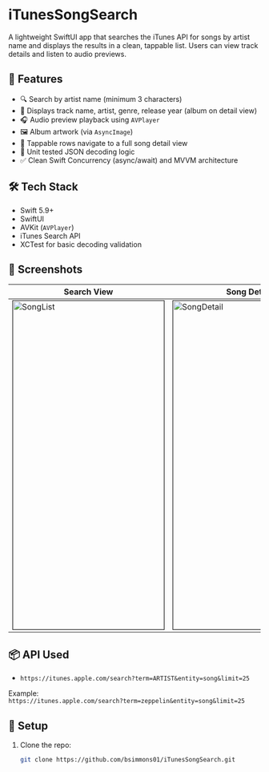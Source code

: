 # iTunesSongSearch

A lightweight SwiftUI app that searches the iTunes API for songs by artist name and displays the results in a clean, tappable list. Users can view track details and listen to audio previews.

## 🚀 Features

- 🔍 Search by artist name (minimum 3 characters)
- 📜 Displays track name, artist, genre, release year (album on detail view)
- 🎧 Audio preview playback using `AVPlayer`
- 🖼 Album artwork (via `AsyncImage`)
- 🧭 Tappable rows navigate to a full song detail view
- 🧪 Unit tested JSON decoding logic
- ✅ Clean Swift Concurrency (async/await) and MVVM architecture

## 🛠 Tech Stack

- Swift 5.9+
- SwiftUI
- AVKit (`AVPlayer`)
- iTunes Search API
- XCTest for basic decoding validation

## 📱 Screenshots

| Search View | Song Detail |
|-------------|-------------|
| <img border="1" width="302" height="656" alt="SongList" src="https://github.com/user-attachments/assets/7686bb8c-818f-43ff-91ba-d769bc2cddd5" /> | <img border="1" width="302" height="656" alt="SongDetail" src="https://github.com/user-attachments/assets/82b6d588-f54e-4a18-9fff-10c3afc5ed5d" />|

## 📦 API Used

- `https://itunes.apple.com/search?term=ARTIST&entity=song&limit=25`

Example:  
`https://itunes.apple.com/search?term=zeppelin&entity=song&limit=25`

## 🔧 Setup

1. Clone the repo:
   ```bash
   git clone https://github.com/bsimmons01/iTunesSongSearch.git
